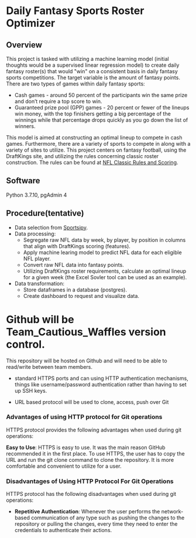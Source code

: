 # Daily Fantasy Sports Roster Optimizer

## Overview
This project is tasked with utilizing a machine learning model (initial thoughts would be a supervised linear regression model) to create daily fantasy roster(s) that would "win" on a consistent basis in daily fantasy sports competitions.  The target variable is the amount of fantasy points.  There are two types of games within daily fantasy sports:

- Cash games - around 50 percent of the participants win the same prize and don’t require a top score to win.
- Guaranteed prize pool (GPP) games - 20 percent or fewer of the lineups win money, with the top finishers getting a big percentage of the winnings while that percentage drops quickly as you go down the list of winners.

This model is aimed at constructing an optimal lineup to compete in cash games.  Furthermore, there are a variety of sports to compete in along with a variety of sites to utilize.  This project centers on fantasy football, using the DraftKings site, and utilizing the rules concerning classic roster construction.  The rules can be found at [NFL Classic Rules and Scoring](https://www.draftkings.com/help/rules/1/1). 

## Software
Python 3.7.10, pgAdmin 4

## Procedure(tentative)
- Data selection from [Sportsipy](https://github.com/roclark/sportsipy).
- Data processing:
  - Segregate raw NFL data by week, by player, by position in columns that align with DraftKings scoring (features).
  - Apply machine learing model to predict NFL data for each eligible NFL player.
  - Convert raw NFL data into fantasy points.
  - Utilizing DraftKings roster requirements, calculate an optimal lineup for a given week (the Excel Sovler tool can be used as an example).
- Data transformation:
  - Store dataframes in a database (postgres).
  - Create dashboard to request and visualize data.    


# Github will be Team_Cautious_Waffles version control.

This repository will be hosted on Github and will need to be able to read/write between team members.
*	standard HTTPS ports and can using HTTP authentication mechanisms, things like username/password authentication rather than having to set up SSH keys.

* URL based protocol will be used to clone, access, push over Git

### Advantages of using HTTP protocol for Git operations

HTTPS protocol provides the following advantages when used during git operations:

**Easy to Use**: HTTPS is easy to use. It was the main reason GitHub recommended it in the first place. To use HTTPS, the user has to copy the URL and run the git clone command to clone the repository. It is more comfortable and convenient to utilize for a user.

### Disadvantages of Using HTTP Protocol For Git Operations

HTTPS protocol has the following disadvantages when used during git operations:

- **Repetitive Authentication**: Whenever the user performs the network-based communication of any type such as pushing the changes to the repository or pulling the changes, every time they need to enter the credentials to authenticate their actions. 
